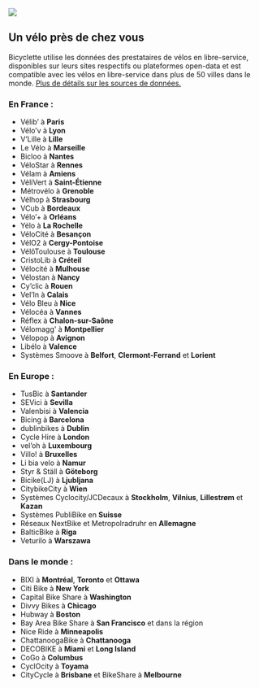 ![](images/screenshots/00_Europe-568h@2x.png)

## Un vélo près de chez vous

Bicyclette utilise les données des prestataires de vélos en libre-service, disponibles sur leurs sites respectifs ou plateformes open-data et est compatible avec les vélos en libre-service dans plus de 50 villes dans le monde. [Plus de détails sur les sources de données.](data.html)

### En France :

* Vélib’ à **Paris**
* Vélo’v à **Lyon**
* V’Lille à **Lille**
* Le Vélo à **Marseille**
* Bicloo à **Nantes**
* VéloStar à **Rennes**
* Vélam à **Amiens**
* VéliVert à **Saint-Étienne**
* Métrovélo à **Grenoble**
* Vélhop à **Strasbourg**
* VCub à **Bordeaux**
* Vélo’+ à **Orléans**
* Yélo à **La Rochelle**
* VéloCité à **Besançon**
* VélO2 à **Cergy-Pontoise**
* VélôToulouse à **Toulouse**
* CristoLib à **Créteil**
* Vélocité à **Mulhouse**
* Vélostan à **Nancy**
* Cy’clic à **Rouen**
* Vel’In à **Calais**
* Vélo Bleu à **Nice**
* Vélocéa à **Vannes**
* Réflex à **Chalon-sur-Saône**
* Vélomagg' à **Montpellier**
* Vélopop à **Avignon**
* Libélo à **Valence**
* Systèmes Smoove à **Belfort**, **Clermont-Ferrand** et **Lorient**

### En Europe :

* TusBic à **Santander**
* SEVici à **Sevilla**
* Valenbisi à **Valencia**
* Bicing à **Barcelona**
* dublinbikes à **Dublin**
* Cycle Hire à **London**
* vel’oh à **Luxembourg**
* Villo! à **Bruxelles**
* Li bia velo à **Namur**
* Styr & Ställ à **Göteborg**
* Bicike(LJ) à **Ljubljana**
* CitybikeCity à **Wien**
* Systèmes Cyclocity/JCDecaux à **Stockholm**, **Vilnius**, **Lillestrøm** et **Kazan**
* Systèmes PubliBike en **Suisse**
* Réseaux NextBike et Metropolradruhr en **Allemagne**
* BalticBike à **Riga**
* Veturilo à **Warszawa**

### Dans le monde :

* BIXI à **Montréal**, **Toronto** et **Ottawa**
* Citi Bike à **New York**
* Capital Bike Share à **Washington**
* Divvy Bikes à **Chicago**
* Hubway à **Boston**
* Bay Area Bike Share à **San Francisco** et dans la région
* Nice Ride à **Minneapolis**
* ChattanoogaBike à **Chattanooga**
* DECOBIKE à **Miami** et **Long Island**
* CoGo à **Columbus**
* CyclOcity à **Toyama**
* CityCycle à **Brisbane** et BikeShare à **Melbourne**

